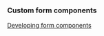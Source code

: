 ### Custom form components

[Developing form components](https://docs.kentico.com/k12/developing-websites/form-builder-development/developing-form-components)
